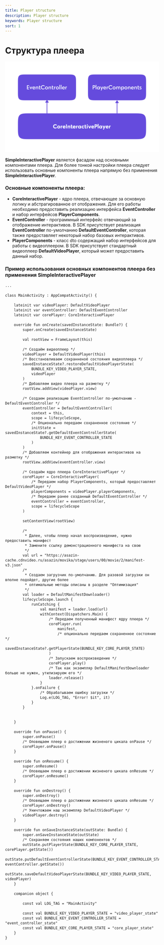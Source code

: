 ```yaml
---
title: Player structure
description: Player structure
keywords: Player structure
sort: 1 
---
```


# Структура плеера

![схема структуры плеера](https://raw.githubusercontent.com/movika/public.docs.movika.com/develop/images/player-arch.png)

**SimpleInteractivePlayer** является фасадом над основными компонентами плеера. Для более тонкой настройки плеера следует использовать основные компоненты плеера напрямую без применения **SimpleInteractivePlayer**.

### Основные компоненты плеера:

 - **CoreInteractivePlayer** - ядро плеера, отвечающее за основную логику и абстрагированное от отображения. Для его работы необходимо предоставить реализацию интерфейса **EventController** и набор интерфейсов **PlayerComponents**.
 - **EventController** - программный интерфейс отвечающий за отображение интерактивов. В SDK присутствует реализация **EventController** по-умолчанию **DefaultEventController**, которая также предоставляет некоторый набор базовых интерактивов.
 - **PlayerComponents** - класс dto содержащий набор интерфейсов для работы с видеоплеером. В SDK присутствует стандартный видеоплеер **DefaultVideoPlayer**, который может предоставить данный набор.

### Пример использования основных компонентов плеера без применения SimpleInteractivePlayer
```
...

class MainActivity : AppCompatActivity() {

    lateinit var videoPlayer: DefaultVideoPlayer
    lateinit var eventController: DefaultEventController
    lateinit var corePlayer: CoreInteractivePlayer

    override fun onCreate(savedInstanceState: Bundle?) {
        super.onCreate(savedInstanceState)

        val rootView = FrameLayout(this)

        /* Создаём видеоплеер */
        videoPlayer = DefaultVideoPlayer(this)
        /* Восстановливаем сохранненоё состояния видеоплеера */
        savedInstanceState?.restoreDefaultVideoPlayerState(
            BUNDLE_KEY_VIDEO_PLAYER_STATE,
            videoPlayer
        )
        /* Добавляем видео плеера на разметку */
        rootView.addView(videoPlayer.view)

        /* Создаем реализацию EventController по-умолчанию - DefaultEventController */
        eventController = DefaultEventController(
            context = this,
            scope = lifecycleScope,
            /* Опционально передаем сохраненное состояние */
            initState = savedInstanceState?.getDefaultEventControllerState(
                BUNDLE_KEY_EVENT_CONTROLLER_STATE
            )
        )
        /* Добавляем контейнер для отображения интерактивов на разметку */
        rootView.addView(eventController.view)

        /* Создаём ядро плеера CoreInteractivePlayer */
        corePlayer = CoreInteractivePlayer(
            /* Передаем набор PlayerComponents, который предоставляет DefaultVideoPlayer */
            playerComponents = videoPlayer.playerComponents,
            /* Передаем ранее созданный DefaultEventController */
            eventController = eventController,
            scope = lifecycleScope
        )

        setContentView(rootView)

        /* 
         * Далее, чтобы плеер начал воспроизведение, нужно предоставить манифест
         * Замените ссылку демонстрационного манифеста на свою 
         */
        val url = "https://asazin-cache.cdnvideo.ru/asazin/movika/stage/users/00/movie/2/manifest-v3.json"
        /* 
         * Создаем загрузчик по-умолчанию. Для разовой загрузки он вполне подойдет, другие более
         * оптимальные методы описаны в разделе "Оптимизация"
         */
        val loader = DefaultManifestDownloader()
        lifecycleScope.launch {
            runCatching {
                val manifest = loader.load(url)
                withContext(Dispatchers.Main) {
                    /* Передаем полученный манифест ядру плеера */
                    corePlayer.run(
                        manifest, 
                        /* опционально передаем сохраненное состояние */
                        savedInstanceState?.getPlayerState(BUNDLE_KEY_CORE_PLAYER_STATE)
                    )
                    /* Запускаем воспроизведение */
                    corePlayer.play()
                    /* Так как экземпляр DefaultManifestDownloader больше не нужен, утилизируем его */
                    loader.release()
                }
            }.onFailure {
                /* Обрабатываем ошибку загрузки */
                Log.e(LOG_TAG, "Error! $it", it)
            }
        }


    }
    
    override fun onPause() {
        super.onPause()
        /* Оповещаем плеер о достижении жизненого цикала onPause */
        corePlayer.onPause()
    }

    override fun onResume() {
        super.onResume()
        /* Оповещаем плеер о достижении жизненого цикала onResume */
        corePlayer.onResume()
    }

    override fun onDestroy() {
        super.onDestroy()
        /* Оповещаем плеер о достижении жизненого цикала onResume */
        corePlayer.onDestroy()
        /* Уничтожаем наш экземпляр DefaultVideoPlayer */
        videoPlayer.destroy()
    }

    override fun onSaveInstanceState(outState: Bundle) {
        super.onSaveInstanceState(outState)
        /* Сохраняем состояния наших компонентов */
        outState.putPlayerState(BUNDLE_KEY_CORE_PLAYER_STATE, corePlayer.getState())
        outState.putDefaultEventControllerState(BUNDLE_KEY_EVENT_CONTROLLER_STATE, eventController.getState())
        outState.saveDefaultVideoPlayerState(BUNDLE_KEY_VIDEO_PLAYER_STATE, videoPlayer)
    }

    companion object {

        const val LOG_TAG = "MainActivity"

        const val BUNDLE_KEY_VIDEO_PLAYER_STATE = "video_player_state"
        const val BUNDLE_KEY_EVENT_CONTROLLER_STATE = "event_controller_state"
        const val BUNDLE_KEY_CORE_PLAYER_STATE = "core_player_state"
    }
}
```
